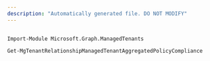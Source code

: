 ```yaml
---
description: "Automatically generated file. DO NOT MODIFY"
---
```


```powershellv1

Import-Module Microsoft.Graph.ManagedTenants

Get-MgTenantRelationshipManagedTenantAggregatedPolicyCompliance

```
